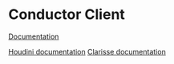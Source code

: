 # Conductor Client #

[Documentation](http://support.conductortech.com)  

[Houdini documentation](README-houdini.md)
[Clarisse documentation](README-clarisse.md)
